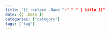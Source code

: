 ```yaml
---
title: "{{ replace .Name "-" " " | title }}"
date: {{ .Date }}
categories: ["category"]
tags: ["tag"]
---
```


